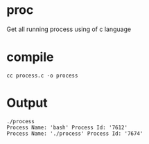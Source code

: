 # proc
Get all running process using of c language

# compile
```
cc process.c -o process
```

# Output
```
./process
Process Name: 'bash' Process Id: '7612'
Process Name: './process' Process Id: '7674'
```
